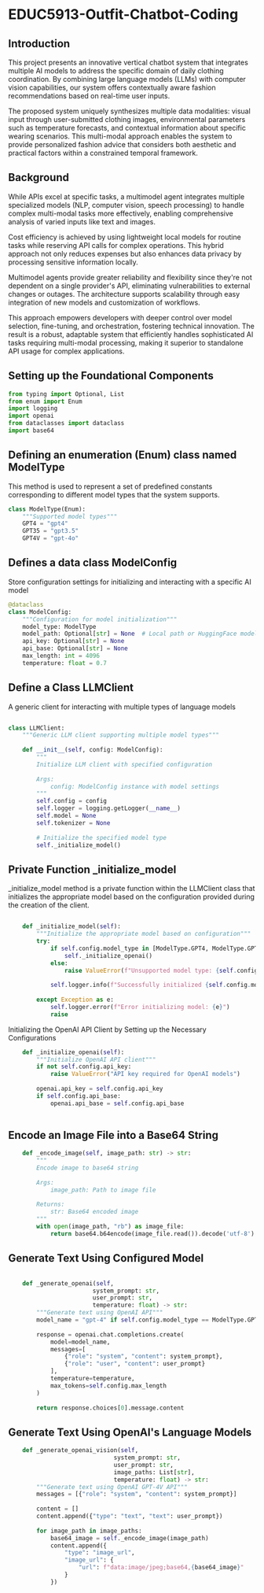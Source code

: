 # EDUC5913-Outfit-Chatbot-Coding

## Introduction

This project presents an innovative vertical chatbot system that integrates multiple AI models to address the specific domain of daily clothing coordination. By combining large language models (LLMs) with computer vision capabilities, our system offers contextually aware fashion recommendations based on real-time user inputs.

The proposed system uniquely synthesizes multiple data modalities: visual input through user-submitted clothing images, environmental parameters such as temperature forecasts, and contextual information about specific wearing scenarios. This multi-modal approach enables the system to provide personalized fashion advice that considers both aesthetic and practical factors within a constrained temporal framework.

## Background

While APIs excel at specific tasks, a multimodel agent integrates multiple specialized models (NLP, computer vision, speech processing) to handle complex multi-modal tasks more effectively, enabling comprehensive analysis of varied inputs like text and images.

Cost efficiency is achieved by using lightweight local models for routine tasks while reserving API calls for complex operations. This hybrid approach not only reduces expenses but also enhances data privacy by processing sensitive information locally.

Multimodel agents provide greater reliability and flexibility since they're not dependent on a single provider's API, eliminating vulnerabilities to external changes or outages. The architecture supports scalability through easy integration of new models and customization of workflows.

This approach empowers developers with deeper control over model selection, fine-tuning, and orchestration, fostering technical innovation. The result is a robust, adaptable system that efficiently handles sophisticated AI tasks requiring multi-modal processing, making it superior to standalone API usage for complex applications.

##  Setting up the Foundational Components

```python
from typing import Optional, List
from enum import Enum
import logging
import openai
from dataclasses import dataclass
import base64
```

## Defining an enumeration (Enum) class named ModelType

This method is used to represent a set of predefined constants corresponding to different model types that the system supports.

```python
class ModelType(Enum):
    """Supported model types"""
    GPT4 = "gpt4"
    GPT35 = "gpt3.5"
    GPT4V = "gpt-4o"
```

## Defines a data class ModelConfig
Store configuration settings for initializing and interacting with a specific AI model

```python
@dataclass
class ModelConfig:
    """Configuration for model initialization"""
    model_type: ModelType
    model_path: Optional[str] = None  # Local path or HuggingFace model ID
    api_key: Optional[str] = None
    api_base: Optional[str] = None
    max_length: int = 4096
    temperature: float = 0.7
```

## Define a Class LLMClient 

A generic client for interacting with multiple types of language models

```python

class LLMClient:
    """Generic LLM client supporting multiple model types"""
    
    def __init__(self, config: ModelConfig):
        """
        Initialize LLM client with specified configuration
        
        Args:
            config: ModelConfig instance with model settings
        """
        self.config = config
        self.logger = logging.getLogger(__name__)
        self.model = None
        self.tokenizer = None
        
        # Initialize the specified model type
        self._initialize_model()
```

## Private Function _initialize_model

_initialize_model method is a private function within the LLMClient class that initializes the appropriate model based on the configuration provided during the creation of the client.

```python

    def _initialize_model(self):
        """Initialize the appropriate model based on configuration"""
        try:
            if self.config.model_type in [ModelType.GPT4, ModelType.GPT35, ModelType.GPT4V]:
                self._initialize_openai()
            else:
                raise ValueError(f"Unsupported model type: {self.config.model_type}")
                
            self.logger.info(f"Successfully initialized {self.config.model_type} model")
            
        except Exception as e:
            self.logger.error(f"Error initializing model: {e}")
            raise
```

Initializing the OpenAI API Client by Setting up the Necessary Configurations

```python
    def _initialize_openai(self):
        """Initialize OpenAI API client"""
        if not self.config.api_key:
            raise ValueError("API key required for OpenAI models")
            
        openai.api_key = self.config.api_key
        if self.config.api_base:
            openai.api_base = self.config.api_base
    
```

## Encode an Image File into a Base64 String

```python
    def _encode_image(self, image_path: str) -> str:
        """
        Encode image to base64 string
        
        Args:
            image_path: Path to image file
            
        Returns:
            str: Base64 encoded image
        """
        with open(image_path, "rb") as image_file:
            return base64.b64encode(image_file.read()).decode('utf-8')

```

## Generate Text Using Configured Model

```python

    def _generate_openai(self, 
                        system_prompt: str, 
                        user_prompt: str, 
                        temperature: float) -> str:
        """Generate text using OpenAI API"""
        model_name = "gpt-4" if self.config.model_type == ModelType.GPT4 else "gpt-3.5-turbo"
        
        response = openai.chat.completions.create(
            model=model_name,
            messages=[
                {"role": "system", "content": system_prompt},
                {"role": "user", "content": user_prompt}
            ],
            temperature=temperature,
            max_tokens=self.config.max_length
        )
        
        return response.choices[0].message.content
```



## Generate Text Using OpenAI's Language Models

```python
    def _generate_openai_vision(self,
                              system_prompt: str,
                              user_prompt: str,
                              image_paths: List[str],
                              temperature: float) -> str:
        """Generate text using OpenAI GPT-4V API"""
        messages = [{"role": "system", "content": system_prompt}]
        
        content = []
        content.append({"type": "text", "text": user_prompt})
        
        for image_path in image_paths:
            base64_image = self._encode_image(image_path)
            content.append({
                "type": "image_url",
                "image_url": {
                    "url": f"data:image/jpeg;base64,{base64_image}"
                }
            })
```


        






